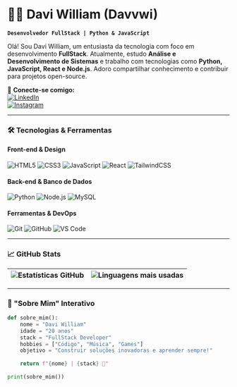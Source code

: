 # 👨‍💻 Davi William (Davvwi)  

**`Desenvolvedor FullStack | Python & JavaScript`**  

Olá! Sou Davi William, um entusiasta da tecnologia com foco em desenvolvimento **FullStack**. Atualmente, estudo **Análise e Desenvolvimento de Sistemas** e trabalho com tecnologias como **Python, JavaScript, React e Node.js**. Adoro compartilhar conhecimento e contribuir para projetos open-source.  

🔗 **Conecte-se comigo:**  
[![LinkedIn](https://img.shields.io/badge/LinkedIn-0077B5?style=for-the-badge&logo=linkedin&logoColor=white)](https://www.linkedin.com/in/davi-souza-075540309/)  
[![Instagram](https://img.shields.io/badge/Instagram-E4405F?style=for-the-badge&logo=instagram&logoColor=white)](https://www.instagram.com/eudavidev/)   

---

### 🛠️ Tecnologias & Ferramentas  

#### **Front-end & Design**  
![HTML5](https://img.shields.io/badge/HTML5-E34F26?style=for-the-badge&logo=html5&logoColor=white)
![CSS3](https://img.shields.io/badge/CSS3-1572B6?style=for-the-badge&logo=css3&logoColor=white)
![JavaScript](https://img.shields.io/badge/JavaScript-F7DF1E?style=for-the-badge&logo=javascript&logoColor=black)
![React](https://img.shields.io/badge/React-61DAFB?style=for-the-badge&logo=react&logoColor=black)
![TailwindCSS](https://img.shields.io/badge/Tailwind_CSS-38B2AC?style=for-the-badge&logo=tailwind-css&logoColor=white)  

#### **Back-end & Banco de Dados**  
![Python](https://img.shields.io/badge/Python-3776AB?style=for-the-badge&logo=python&logoColor=white)
![Node.js](https://img.shields.io/badge/Node.js-339933?style=for-the-badge&logo=node.js&logoColor=white)
![MySQL](https://img.shields.io/badge/MySQL-4479A1?style=for-the-badge&logo=mysql&logoColor=white)  

#### **Ferramentas & DevOps**  
![Git](https://img.shields.io/badge/Git-F05032?style=for-the-badge&logo=git&logoColor=white)
![GitHub](https://img.shields.io/badge/GitHub-181717?style=for-the-badge&logo=github&logoColor=white)
![VS Code](https://img.shields.io/badge/VS_Code-007ACC?style=for-the-badge&logo=visual-studio-code&logoColor=white)  

---

### 📈 GitHub Stats  

| ![Estatísticas GitHub](https://github-readme-stats.vercel.app/api?username=Davvwi&show_icons=true&theme=tokyonight&locale=pt-br) | ![Linguagens mais usadas](https://github-readme-stats.vercel.app/api/top-langs/?username=Davvwi&theme=tokyonight&layout=compact&langs_count=6) |
|---------------------------------------------------------------------------------------------------------------------------------|----------------------------------------------------------------------------------------------------------------------------------------------|  

---

### 📌 **"Sobre Mim" Interativo**  

```python
def sobre_mim():
    nome = "Davi William"
    idade = "20 anos"
    stack = "FullStack Developer"
    hobbies = ["Código", "Música", "Games"]
    objetivo = "Construir soluções inovadoras e aprender sempre!"
    
    return f"{nome} | {stack} 🚀"
    
print(sobre_mim())
